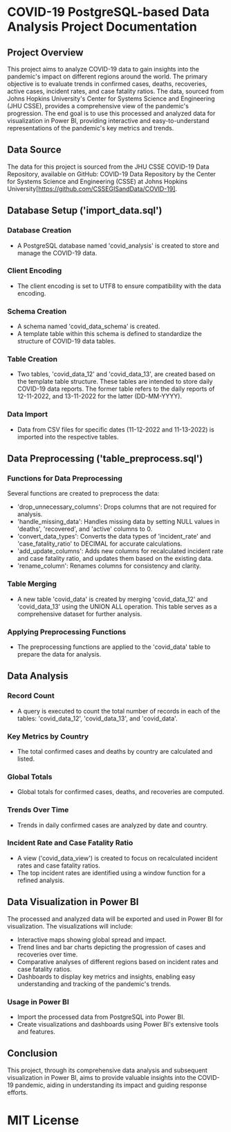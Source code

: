 # COVID-19 PostgreSQL-based Data Analysis Project Documentation
## Project Overview
This project aims to analyze COVID-19 data to gain insights into the pandemic's impact on different regions around the world. The primary objective is to evaluate trends in confirmed cases, deaths, recoveries, active cases, incident rates, and case fatality ratios. The data, sourced from Johns Hopkins University's Center for Systems Science and Engineering (JHU CSSE), provides a comprehensive view of the pandemic's progression. The end goal is to use this processed and analyzed data for visualization in Power BI, providing interactive and easy-to-understand representations of the pandemic's key metrics and trends.

## Data Source
The data for this project is sourced from the JHU CSSE COVID-19 Data Repository, available on GitHub: COVID-19 Data Repository by the Center for Systems Science and Engineering (CSSE) at Johns Hopkins University[https://github.com/CSSEGISandData/COVID-19].

## Database Setup ('import_data.sql')
### Database Creation
- A PostgreSQL database named 'covid_analysis' is created to store and manage the COVID-19 data.

### Client Encoding
- The client encoding is set to UTF8 to ensure compatibility with the data encoding.

### Schema Creation
- A schema named 'covid_data_schema' is created.
- A template table within this schema is defined to standardize the structure of COVID-19 data tables.

### Table Creation
- Two tables, 'covid_data_12' and 'covid_data_13', are created based on the template table structure. These tables are intended to store daily COVID-19 data reports. The former table refers to the daily reports of 12-11-2022, and 13-11-2022 for the latter (DD-MM-YYYY).

### Data Import
- Data from CSV files for specific dates (11-12-2022 and 11-13-2022) is imported into the respective tables.

## Data Preprocessing ('table_preprocess.sql')
### Functions for Data Preprocessing
Several functions are created to preprocess the data:
- 'drop_unnecessary_columns': Drops columns that are not required for analysis.
- 'handle_missing_data': Handles missing data by setting NULL values in 'deaths', 'recovered', and 'active' columns to 0.
- 'convert_data_types': Converts the data types of 'incident_rate' and 'case_fatality_ratio' to DECIMAL for accurate calculations.
- 'add_update_columns': Adds new columns for recalculated incident rate and case fatality ratio, and updates them based on the existing data.
- 'rename_column': Renames columns for consistency and clarity.

### Table Merging
- A new table 'covid_data' is created by merging 'covid_data_12' and 'covid_data_13' using the UNION ALL operation. This table serves as a comprehensive dataset for further analysis.

### Applying Preprocessing Functions
- The preprocessing functions are applied to the 'covid_data' table to prepare the data for analysis.

## Data Analysis
### Record Count
- A query is executed to count the total number of records in each of the tables: 'covid_data_12', 'covid_data_13', and 'covid_data'.

### Key Metrics by Country
- The total confirmed cases and deaths by country are calculated and listed.

### Global Totals
- Global totals for confirmed cases, deaths, and recoveries are computed.

### Trends Over Time
- Trends in daily confirmed cases are analyzed by date and country.

### Incident Rate and Case Fatality Ratio
- A view ('covid_data_view') is created to focus on recalculated incident rates and case fatality ratios.
- The top incident rates are identified using a window function for a refined analysis.

## Data Visualization in Power BI
The processed and analyzed data will be exported and used in Power BI for visualization. The visualizations will include:
- Interactive maps showing global spread and impact.
- Trend lines and bar charts depicting the progression of cases and recoveries over time.
- Comparative analyses of different regions based on incident rates and case fatality ratios.
- Dashboards to display key metrics and insights, enabling easy understanding and tracking of the pandemic's trends.

### Usage in Power BI
- Import the processed data from PostgreSQL into Power BI.
- Create visualizations and dashboards using Power BI's extensive tools and features.

## Conclusion
This project, through its comprehensive data analysis and subsequent visualization in Power BI, aims to provide valuable insights into the COVID-19 pandemic, aiding in understanding its impact and guiding response efforts.


# MIT License
